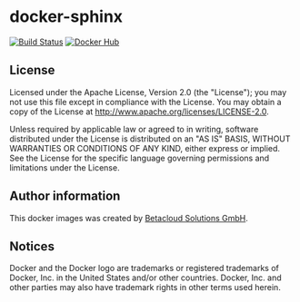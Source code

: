 # docker-sphinx

[![Build Status](https://travis-ci.org/betacloud/docker-sphinx.svg?branch=master)](https://travis-ci.org/betacloud/docker-sphinx)
[![Docker Hub](https://img.shields.io/badge/Docker%20Hub-betaloud%2Fsphinx-blue.svg)](https://hub.docker.com/r/betacloud/sphinx/)

License
-------

Licensed under the Apache License, Version 2.0 (the "License");
you may not use this file except in compliance with the License.
You may obtain a copy of the License at http://www.apache.org/licenses/LICENSE-2.0.

Unless required by applicable law or agreed to in writing, software
distributed under the License is distributed on an "AS IS" BASIS,
WITHOUT WARRANTIES OR CONDITIONS OF ANY KIND, either express or implied.
See the License for the specific language governing permissions and
limitations under the License.

Author information
------------------

This docker images was created by [Betacloud Solutions GmbH](https://betacloud-solutions.de).

Notices
-------

Docker and the Docker logo are trademarks or registered trademarks of Docker, Inc. in the
United States and/or other countries. Docker, Inc. and other parties may also have trademark
rights in other terms used herein.
